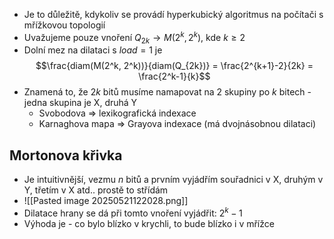 - Je to důležitě, kdykoliv se provádí hyperkubický algoritmus na počítači s mřížkovou topologií
- Uvažujeme pouze vnoření $Q_{2k} \rightarrow M(2^k, 2^k)$, kde $k \ge 2$
- Dolní mez na dilataci s $load = 1$ je $$\frac{diam(M(2^k, 2^k))}{diam(Q_{2k})} = \frac{2^{k+1}-2}{2k} = \frac{2^k-1}{k}$$
- Znamená to, že $2k$ bitů musíme namapovat na 2 skupiny po $k$ bitech - jedna skupina je X, druhá Y
	- Svobodova => lexikografická indexace
	- Karnaghova mapa => Grayova indexace (má dvojnásobnou dilataci)

## Mortonova křivka
- Je intuitivnější, vezmu $n$ bitů a prvním vyjádřím souřadnici v X, druhým v Y, třetím v X atd.. prostě to střídám
- ![[Pasted image 20250521122028.png]]
- Dilatace hrany se dá při tomto vnoření vyjádřit: $2^k-1$
- Výhoda je - co bylo blízko v krychli, to bude blízko i v mřížce
